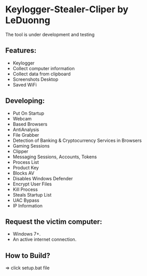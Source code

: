 # Keylogger-Stealer-Cliper by LeDuonng
The tool is under development and testing

## Features:
+ Keylogger
+ Collect computer information
+ Collect data from clipboard
+ Screenshots Desktop 
+ Saved WiFi

## Developing:
+ Put On Startup
+ Webcam
+ Based Browsers
+ AntiAnalysis 
+ File Grabber
+ Detection of Banking & Cryptocurrency Services in Browsers
+ Gaming Sessions
+ Clipper
+ Messaging Sessions, Accounts, Tokens
+ Process List
+ Product Key
+ Blocks AV
+ Disables Windows Defender
+ Encrypt User Files
+ Kill Process
+ Steals Startup List
+ UAC Bypass
+ IP Information

## Request the victim computer:
+ Windows 7+.
+ An active internet connection.

## How to Build?
=> click setup.bat file
